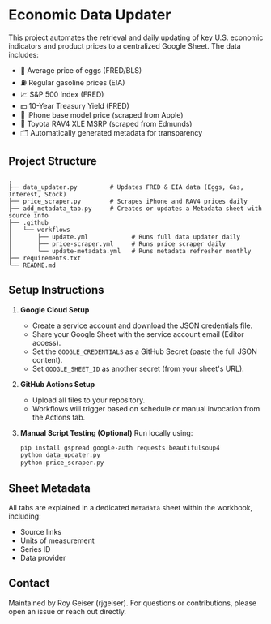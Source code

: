 # Economic Data Updater

This project automates the retrieval and daily updating of key U.S. economic indicators and product prices to a centralized Google Sheet. The data includes:

- 🥚 Average price of eggs (FRED/BLS)
- ⛽ Regular gasoline prices (EIA)
- 📈 S&P 500 Index (FRED)
- 💵 10-Year Treasury Yield (FRED)
- 📱 iPhone base model price (scraped from Apple)
- 🚗 Toyota RAV4 XLE MSRP (scraped from Edmunds)
- 🗂️ Automatically generated metadata for transparency

## Project Structure

```
.
├── data_updater.py         # Updates FRED & EIA data (Eggs, Gas, Interest, Stock)
├── price_scraper.py        # Scrapes iPhone and RAV4 prices daily
├── add_metadata_tab.py     # Creates or updates a Metadata sheet with source info
├── .github
│   └── workflows
│       ├── update.yml            # Runs full data updater daily
│       ├── price-scraper.yml     # Runs price scraper daily
│       └── update-metadata.yml   # Runs metadata refresher monthly
├── requirements.txt
└── README.md
```

## Setup Instructions

1. **Google Cloud Setup**
   - Create a service account and download the JSON credentials file.
   - Share your Google Sheet with the service account email (Editor access).
   - Set the `GOOGLE_CREDENTIALS` as a GitHub Secret (paste the full JSON content).
   - Set `GOOGLE_SHEET_ID` as another secret (from your sheet's URL).

2. **GitHub Actions Setup**
   - Upload all files to your repository.
   - Workflows will trigger based on schedule or manual invocation from the Actions tab.

3. **Manual Script Testing (Optional)**
   Run locally using:
   ```bash
   pip install gspread google-auth requests beautifulsoup4
   python data_updater.py
   python price_scraper.py
   ```

## Sheet Metadata

All tabs are explained in a dedicated `Metadata` sheet within the workbook, including:
- Source links
- Units of measurement
- Series ID
- Data provider

## Contact

Maintained by Roy Geiser (rjgeiser). For questions or contributions, please open an issue or reach out directly.
